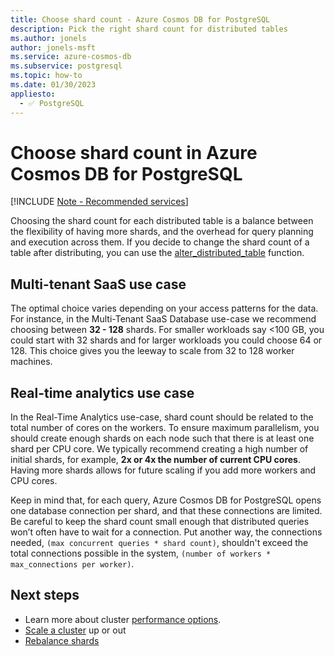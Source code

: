 ```yaml
---
title: Choose shard count - Azure Cosmos DB for PostgreSQL
description: Pick the right shard count for distributed tables
ms.author: jonels
author: jonels-msft
ms.service: azure-cosmos-db
ms.subservice: postgresql
ms.topic: how-to
ms.date: 01/30/2023
appliesto:
  - ✅ PostgreSQL
---
```


# Choose shard count in Azure Cosmos DB for PostgreSQL

[!INCLUDE [Note - Recommended services](includes/note-recommended-services.md)]

Choosing the shard count for each distributed table is a balance between the
flexibility of having more shards, and the overhead for query planning and
execution across them. If you decide to change the shard count of a table after
distributing, you can use the
[alter_distributed_table](reference-functions.md#alter_distributed_table)
function.

## Multi-tenant SaaS use case

The optimal choice varies depending on your access patterns for the data. For
instance, in the Multi-Tenant SaaS Database use-case we recommend choosing
between **32 - 128** shards. For smaller workloads say <100 GB, you could start with
32 shards and for larger workloads you could choose 64 or 128. This choice gives you
the leeway to scale from 32 to 128 worker machines.

## Real-time analytics use case

In the Real-Time Analytics use-case, shard count should be related to the total
number of cores on the workers. To ensure maximum parallelism, you should create
enough shards on each node such that there is at least one shard per CPU core.
We typically recommend creating a high number of initial shards, for example,
**2x or 4x the number of current CPU cores**. Having more shards allows for
future scaling if you add more workers and CPU cores.

Keep in mind that, for each query, Azure Cosmos DB for PostgreSQL opens one
database connection per shard, and that these connections are limited. Be
careful to keep the shard count small enough that distributed queries won’t
often have to wait for a connection. Put another way, the connections needed,
`(max concurrent queries * shard count)`, shouldn't exceed the total
connections possible in the system, `(number of workers * max_connections per
worker)`.

## Next steps

- Learn more about cluster [performance options](resources-compute.md).
- [Scale a cluster](howto-scale-grow.md) up or out
- [Rebalance shards](howto-scale-rebalance.md)
